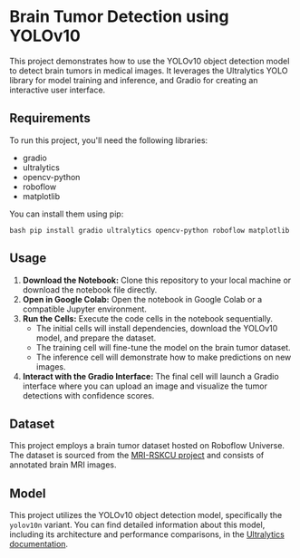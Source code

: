 # Brain Tumor Detection using YOLOv10

This project demonstrates how to use the YOLOv10 object detection model to detect brain tumors in medical images. It leverages the Ultralytics YOLO library for model training and inference, and Gradio for creating an interactive user interface.

## Requirements

To run this project, you'll need the following libraries:

* gradio
* ultralytics
* opencv-python
* roboflow
* matplotlib

You can install them using pip:

`bash pip install gradio ultralytics opencv-python roboflow matplotlib`

## Usage

1. **Download the Notebook:** Clone this repository to your local machine or download the notebook file directly.
2. **Open in Google Colab:** Open the notebook in Google Colab or a compatible Jupyter environment.
3. **Run the Cells:** Execute the code cells in the notebook sequentially.
   * The initial cells will install dependencies, download the YOLOv10 model, and prepare the dataset.
   * The training cell will fine-tune the model on the brain tumor dataset.
   * The inference cell will demonstrate how to make predictions on new images.
4. **Interact with the Gradio Interface:** The final cell will launch a Gradio interface where you can upload an image and visualize the tumor detections with confidence scores.

## Dataset

This project employs a brain tumor dataset hosted on Roboflow Universe. The dataset is sourced from the [MRI-RSKCU project](https://universe.roboflow.com/brain-mri/mri-rskcu) and consists of annotated brain MRI images.

## Model

This project utilizes the YOLOv10 object detection model, specifically the `yolov10n` variant. You can find detailed information about this model, including its architecture and performance comparisons, in the [Ultralytics documentation](https://docs.ultralytics.com/models/yolov10/#comparisons).